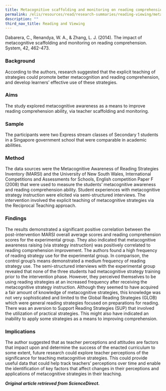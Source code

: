 ```yaml
---
title: Metacognitive scaffolding and monitoring on reading comprehension
permalink: /elis/resources/read/research-summaries/reading-viewing/metacognitive-scaffold-reading-comprehension/
description: ""
third_nav_title: Reading and Viewing
---
```

Dabarera, C., Renandya, W. A., & Zhang, L. J. (2014). The impact of metacognitive scaffolding and monitoring on reading comprehension. System, 42, 462-473.

### Background

According to the authors, research suggested that the explicit teaching of strategies could promote better metacognition and reading comprehension, and develop learners’ effective use of these strategies.

### Aims

The study explored metacognitive awareness as a means to improve reading comprehension ability, via teacher scaffolding and monitoring.

### Sample

The participants were two Express stream classes of Secondary 1 students in a Singapore government school that were comparable in academic abilities.

### Method

The data sources were the Metacognitive Awareness of Reading Strategies Inventory (MARSI) and the University of New South Wales, International Competitions and Assessments for Schools, English competition Paper F (2008) that were used to measure the students’ metacognitive awareness and reading comprehension ability. Student experiences with metacognitive strategy instruction were elicited via semi-structured interviews. The intervention involved the explicit teaching of metacognitive strategies via the Reciprocal Teaching approach.

### Findings

The results demonstrated a significant positive correlation between the post-intervention MARSI overall average scores and reading comprehension scores for the experimental group. They also indicated that metacognitive awareness raising (via strategy instruction) was positively correlated to reading comprehension improvement. The authors found a high frequency of reading strategy use for the experimental group. In comparison, the control group’s means demonstrated a medium frequency of reading strategy use. The semi-structured interviews with the experimental group revealed that none of the three students had metacognitive strategy training prior to the intervention phase. However, they perceived themselves to be using reading strategies at an increased frequency after receiving the metacognitive strategy instruction. Although they seemed to have acquired a fair amount of knowledge of metacognitive strategies, this knowledge was not very sophisticated and limited to the Global Reading Strategies (GLOB) which were general reading strategies focused on preparations for reading. There was an aversion to Support Reading Strategies (SUP) that involved the utilization of practical strategies. This might also have indicated an inability to apply some strategies as a means to improving comprehension.

### Implications

The author suggested that as teacher perceptions and attitudes are factors that impact upon and determine the success of the enacted curriculum to some extent, future research could explore teacher perceptions of the significance for teaching metacognitive strategies. This could provide useful data that could help track teachers’ perceptions over time and enable the identification of key factors that affect changes in their perceptions and applications of metacognitive strategies in their teaching.



_**Original article retrieved from ScienceDirect.**_  

